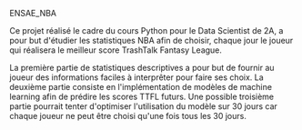 ENSAE_NBA

Ce projet réalisé le cadre du cours Python pour le Data Scientist de 2A, a pour but d'étudier les statistiques NBA afin de choisir, chaque jour le joueur qui réalisera le meilleur score TrashTalk Fantasy League.

La première partie de statistiques descriptives a pour but de fournir au joueur des informations faciles à interprêter pour faire ses choix.
La deuxième partie consiste en l'implémentation de modèles de machine learning afin de prédire les scores TTFL futurs.
Une possible troisième partie pourrait tenter d'optimiser l'utilisation du modèle sur 30 jours car chaque joueur ne peut être choisi qu'une fois tous les 30 jours.
